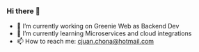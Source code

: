 ### Hi there 👋

- 🔭 I’m currently working on Greenie Web as Backend Dev
- 🌱 I’m currently learning Microservices and cloud integrations
- 📫 How to reach me: cjuan.chona@hotmail.com

<!--
**JuancitoCH/JuancitoCH** is a ✨ _special_ ✨ repository because its `README.md` (this file) appears on your GitHub profile.

Here are some ideas to get you started:

- 🔭 I’m currently working on Greenie Web as Backend Dev
- 🌱 I’m currently learning Microservices and cloud integrations
- 👯 I’m looking to collaborate on ...
- 🤔 I’m looking for help with ...
- 💬 Ask me about ...
- 📫 How to reach me: ...
- 😄 Pronouns: ...
- ⚡ Fun fact: ...
-->
